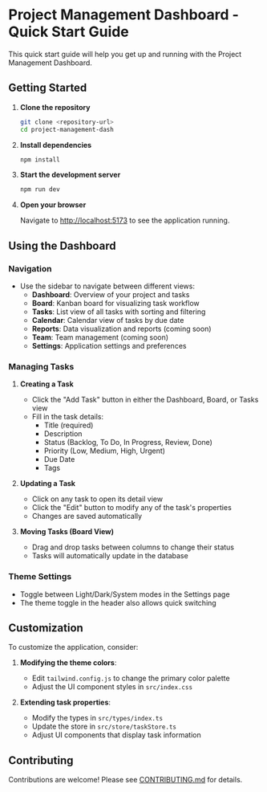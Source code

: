# Project Management Dashboard - Quick Start Guide

This quick start guide will help you get up and running with the Project Management Dashboard.

## Getting Started

1. **Clone the repository**

   ```bash
   git clone <repository-url>
   cd project-management-dash
   ```

2. **Install dependencies**

   ```bash
   npm install
   ```

3. **Start the development server**

   ```bash
   npm run dev
   ```

4. **Open your browser**

   Navigate to [http://localhost:5173](http://localhost:5173) to see the application running.

## Using the Dashboard

### Navigation

- Use the sidebar to navigate between different views:
  - **Dashboard**: Overview of your project and tasks
  - **Board**: Kanban board for visualizing task workflow
  - **Tasks**: List view of all tasks with sorting and filtering
  - **Calendar**: Calendar view of tasks by due date
  - **Reports**: Data visualization and reports (coming soon)
  - **Team**: Team management (coming soon)
  - **Settings**: Application settings and preferences

### Managing Tasks

1. **Creating a Task**
   - Click the "Add Task" button in either the Dashboard, Board, or Tasks view
   - Fill in the task details:
     - Title (required)
     - Description
     - Status (Backlog, To Do, In Progress, Review, Done)
     - Priority (Low, Medium, High, Urgent)
     - Due Date
     - Tags

2. **Updating a Task**
   - Click on any task to open its detail view
   - Click the "Edit" button to modify any of the task's properties
   - Changes are saved automatically

3. **Moving Tasks (Board View)**
   - Drag and drop tasks between columns to change their status
   - Tasks will automatically update in the database

### Theme Settings

- Toggle between Light/Dark/System modes in the Settings page
- The theme toggle in the header also allows quick switching

## Customization

To customize the application, consider:

1. **Modifying the theme colors**:
   - Edit `tailwind.config.js` to change the primary color palette
   - Adjust the UI component styles in `src/index.css`

2. **Extending task properties**:
   - Modify the types in `src/types/index.ts`
   - Update the store in `src/store/taskStore.ts`
   - Adjust UI components that display task information

## Contributing

Contributions are welcome! Please see [CONTRIBUTING.md](./CONTRIBUTING.md) for details. 